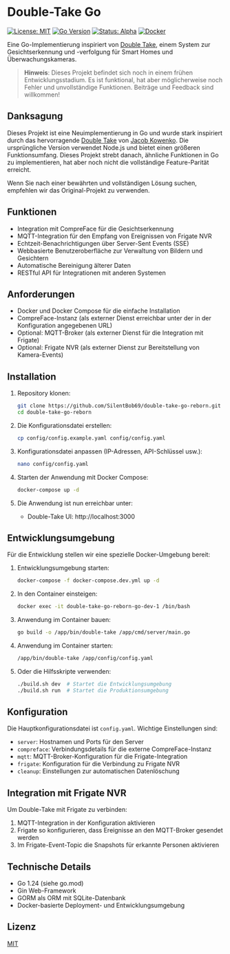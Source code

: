 # Double-Take Go

[![License: MIT](https://img.shields.io/badge/License-MIT-yellow.svg)](https://opensource.org/licenses/MIT)
[![Go Version](https://img.shields.io/badge/Go-1.24-blue.svg)](https://golang.org)
[![Status: Alpha](https://img.shields.io/badge/Status-Alpha-red.svg)]()
[![Docker](https://img.shields.io/badge/Docker-Required-blue.svg)]()

Eine Go-Implementierung inspiriert von [Double Take](https://github.com/jakowenko/double-take), einem System zur Gesichtserkennung und -verfolgung für Smart Homes und Überwachungskameras.

> **Hinweis**: Dieses Projekt befindet sich noch in einem frühen Entwicklungsstadium. Es ist funktional, hat aber möglicherweise noch Fehler und unvollständige Funktionen. Beiträge und Feedback sind willkommen!

## Danksagung

Dieses Projekt ist eine Neuimplementierung in Go und wurde stark inspiriert durch das hervorragende [Double Take](https://github.com/jakowenko/double-take) von [Jacob Kowenko](https://github.com/jakowenko). Die ursprüngliche Version verwendet Node.js und bietet einen größeren Funktionsumfang. Dieses Projekt strebt danach, ähnliche Funktionen in Go zu implementieren, hat aber noch nicht die vollständige Feature-Parität erreicht.

Wenn Sie nach einer bewährten und vollständigen Lösung suchen, empfehlen wir das Original-Projekt zu verwenden.

## Funktionen

- Integration mit CompreFace für die Gesichtserkennung
- MQTT-Integration für den Empfang von Ereignissen von Frigate NVR
- Echtzeit-Benachrichtigungen über Server-Sent Events (SSE)
- Webbasierte Benutzeroberfläche zur Verwaltung von Bildern und Gesichtern
- Automatische Bereinigung älterer Daten
- RESTful API für Integrationen mit anderen Systemen

## Anforderungen

- Docker und Docker Compose für die einfache Installation
- CompreFace-Instanz (als externer Dienst erreichbar unter der in der Konfiguration angegebenen URL)
- Optional: MQTT-Broker (als externer Dienst für die Integration mit Frigate)
- Optional: Frigate NVR (als externer Dienst zur Bereitstellung von Kamera-Events)

## Installation

1. Repository klonen:
   ```bash
   git clone https://github.com/SilentBob69/double-take-go-reborn.git
   cd double-take-go-reborn
   ```

2. Die Konfigurationsdatei erstellen:
   ```bash
   cp config/config.example.yaml config/config.yaml
   ```

3. Konfigurationsdatei anpassen (IP-Adressen, API-Schlüssel usw.):
   ```bash
   nano config/config.yaml
   ```

4. Starten der Anwendung mit Docker Compose:
   ```bash
   docker-compose up -d
   ```

5. Die Anwendung ist nun erreichbar unter:
   - Double-Take UI: http://localhost:3000

## Entwicklungsumgebung

Für die Entwicklung stellen wir eine spezielle Docker-Umgebung bereit:

1. Entwicklungsumgebung starten:
   ```bash
   docker-compose -f docker-compose.dev.yml up -d
   ```

2. In den Container einsteigen:
   ```bash
   docker exec -it double-take-go-reborn-go-dev-1 /bin/bash
   ```

3. Anwendung im Container bauen:
   ```bash
   go build -o /app/bin/double-take /app/cmd/server/main.go
   ```

4. Anwendung im Container starten:
   ```bash
   /app/bin/double-take /app/config/config.yaml
   ```

5. Oder die Hilfsskripte verwenden:
   ```bash
   ./build.sh dev  # Startet die Entwicklungsumgebung
   ./build.sh run  # Startet die Produktionsumgebung
   ```

## Konfiguration

Die Hauptkonfigurationsdatei ist `config.yaml`. Wichtige Einstellungen sind:

- `server`: Hostnamen und Ports für den Server
- `compreface`: Verbindungsdetails für die externe CompreFace-Instanz
- `mqtt`: MQTT-Broker-Konfiguration für die Frigate-Integration
- `frigate`: Konfiguration für die Verbindung zu Frigate NVR
- `cleanup`: Einstellungen zur automatischen Datenlöschung

## Integration mit Frigate NVR

Um Double-Take mit Frigate zu verbinden:

1. MQTT-Integration in der Konfiguration aktivieren
2. Frigate so konfigurieren, dass Ereignisse an den MQTT-Broker gesendet werden
3. Im Frigate-Event-Topic die Snapshots für erkannte Personen aktivieren

## Technische Details

- Go 1.24 (siehe go.mod)
- Gin Web-Framework
- GORM als ORM mit SQLite-Datenbank
- Docker-basierte Deployment- und Entwicklungsumgebung

## Lizenz

[MIT](LICENSE)
